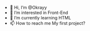 - 👋 Hi, I’m @Okrayy
- 👀 I’m interested in Front-End
- 🌱 I’m currently learning HTML
- 📫 How to reach me My first project?

<!---
Okrayy/Okrayy is a ✨ special ✨ repository because its `README.md` (this file) appears on your GitHub profile.
You can click the Preview link to take a look at your changes.
--->

